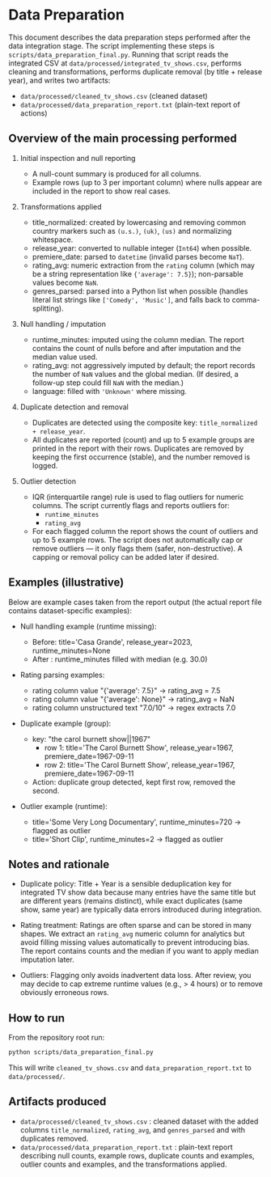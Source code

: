 # Data Preparation

This document describes the data preparation steps performed after the data
integration stage. The script implementing these steps is
`scripts/data_preparation_final.py`. Running that script reads the integrated
CSV at `data/processed/integrated_tv_shows.csv`, performs cleaning and
transformations, performs duplicate removal (by title + release year), and
writes two artifacts:

- `data/processed/cleaned_tv_shows.csv`  (cleaned dataset)
- `data/processed/data_preparation_report.txt`  (plain-text report of actions)

Overview of the main processing performed
----------------------------------------

1) Initial inspection and null reporting
	 - A null-count summary is produced for all columns.
	 - Example rows (up to 3 per important column) where nulls appear are
		 included in the report to show real cases.

2) Transformations applied
	 - title_normalized: created by lowercasing and removing common country
		 markers such as `(u.s.)`, `(uk)`, `(us)` and normalizing whitespace.
	 - release_year: converted to nullable integer (`Int64`) when possible.
	 - premiere_date: parsed to `datetime` (invalid parses become `NaT`).
	 - rating_avg: numeric extraction from the `rating` column (which may be a
		 string representation like `{'average': 7.5}`); non-parsable values become
		 `NaN`.
	 - genres_parsed: parsed into a Python list when possible (handles
		 literal list strings like `['Comedy', 'Music']`, and falls back to
		 comma-splitting).

3) Null handling / imputation
	 - runtime_minutes: imputed using the column median. The report contains the
		 count of nulls before and after imputation and the median value used.
	 - rating_avg: not aggressively imputed by default; the report records the
		 number of `NaN` values and the global median. (If desired, a follow-up
		 step could fill `NaN` with the median.)
	 - language: filled with `'Unknown'` where missing.

4) Duplicate detection and removal
	 - Duplicates are detected using the composite key: `title_normalized +
		 release_year`.
	 - All duplicates are reported (count) and up to 5 example groups are
		 printed in the report with their rows. Duplicates are removed by
		 keeping the first occurrence (stable), and the number removed is logged.

5) Outlier detection
	 - IQR (interquartile range) rule is used to flag outliers for numeric
		 columns. The script currently flags and reports outliers for:
		 - `runtime_minutes`
		 - `rating_avg`
	 - For each flagged column the report shows the count of outliers and up to
		 5 example rows. The script does not automatically cap or remove
		 outliers — it only flags them (safer, non-destructive). A capping or
		 removal policy can be added later if desired.

Examples (illustrative)
------------------------

Below are example cases taken from the report output (the actual report file
contains dataset-specific examples):

- Null handling example (runtime missing):
	- Before: title='Casa Grande', release_year=2023, runtime_minutes=None
	- After : runtime_minutes filled with median (e.g. 30.0)

- Rating parsing examples:
	- rating column value "{'average': 7.5}" -> rating_avg = 7.5
	- rating column value "{'average': None}" -> rating_avg = NaN
	- rating column unstructured text "7.0/10" -> regex extracts 7.0

- Duplicate example (group):
	- key: "the carol burnett show||1967"
		- row 1: title='The Carol Burnett Show', release_year=1967, premiere_date=1967-09-11
		- row 2: title='The Carol Burnett Show', release_year=1967, premiere_date=1967-09-11
	- Action: duplicate group detected, kept first row, removed the second.

- Outlier example (runtime):
	- title='Some Very Long Documentary', runtime_minutes=720 -> flagged as outlier
	- title='Short Clip', runtime_minutes=2 -> flagged as outlier

Notes and rationale
-------------------

- Duplicate policy: Title + Year is a sensible deduplication key for
	integrated TV show data because many entries have the same title but are
	different years (remains distinct), while exact duplicates (same show,
	same year) are typically data errors introduced during integration.

- Rating treatment: Ratings are often sparse and can be stored in many
	shapes. We extract an `rating_avg` numeric column for analytics but avoid
	filling missing values automatically to prevent introducing bias. The
	report contains counts and the median if you want to apply median
	imputation later.

- Outliers: Flagging only avoids inadvertent data loss. After review, you
	may decide to cap extreme runtime values (e.g., > 4 hours) or to remove
	obviously erroneous rows.

How to run
----------

From the repository root run:

```bash
python scripts/data_preparation_final.py
```

This will write `cleaned_tv_shows.csv` and `data_preparation_report.txt` to
`data/processed/`.

Artifacts produced
------------------

- `data/processed/cleaned_tv_shows.csv` : cleaned dataset with the added
	columns `title_normalized`, `rating_avg`, and `genres_parsed` and with
	duplicates removed.
- `data/processed/data_preparation_report.txt` : plain-text report describing
	null counts, example rows, duplicate counts and examples, outlier counts
	and examples, and the transformations applied.

